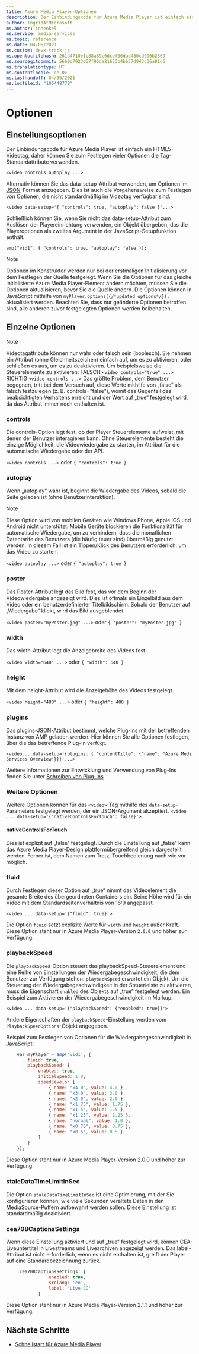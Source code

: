 ```yaml
---
title: Azure Media Player-Optionen
description: Der Einbindungscode für Azure Media Player ist einfach ein HTML5-Videotag, daher können Sie zum Festlegen vieler Optionen die Tag-Standardattribute verwenden.
author: IngridAtMicrosoft
ms.author: inhenkel
ms.service: media-services
ms.topic: reference
ms.date: 04/05/2021
ms.custom: devx-track-js
ms.openlocfilehash: 261d4710e1c88a89c6dcef06dad430cd996b2869
ms.sourcegitcommit: 56b0c7923d67f96da21653b4bb37d943c36a81d6
ms.translationtype: HT
ms.contentlocale: de-DE
ms.lasthandoff: 04/06/2021
ms.locfileid: "106448778"
---
```

# <a name="options"></a>Optionen #

## <a name="setting-options"></a>Einstellungsoptionen ##

Der Einbindungscode für Azure Media Player ist einfach ein HTML5-Videotag, daher können Sie zum Festlegen vieler Optionen die Tag-Standardattribute verwenden.

`<video controls autoplay ...>`

Alternativ können Sie das data-setup-Attribut verwenden, um Optionen im [JSON](http://json.org/example.html)-Format anzugeben. Dies ist auch die Vorgehensweise zum Festlegen von Optionen, die nicht standardmäßig im Videotag verfügbar sind.

`<video data-setup='{ "controls": true, "autoplay": false }'...>`

Schließlich können Sie, wenn Sie nicht das data-setup-Attribut zum Auslösen der Playereinrichtung verwenden, ein Objekt übergeben, das die Playeroptionen als zweites Argument in der JavaScript-Setupfunktion enthält.

`amp("vid1", { "controls": true, "autoplay": false });`

> [!NOTE]
> Optionen im Konstruktor werden nur bei der erstmaligen Initialisierung vor dem Festlegen der Quelle festgelegt.  Wenn Sie die Optionen für das gleiche initialisierte Azure Media Player-Element ändern möchten, müssen Sie die Optionen aktualisieren, bevor Sie die Quelle ändern. Die Optionen können in JavaScript mithilfe von `myPlayer.options({/*updated options*/});` aktualisiert werden. Beachten Sie, dass nur geänderte Optionen betroffen sind, alle anderen zuvor festgelegten Optionen werden beibehalten.

## <a name="individual-options"></a>Einzelne Optionen ##

> [!NOTE]
>Videotagattribute können nur wahr oder falsch sein (boolesch). Sie nehmen ein Attribut (ohne Gleichheitszeichen) einfach auf, um es zu aktivieren, oder schließen es aus, um es zu deaktivieren. Um beispielsweise die Steuerelemente zu aktivieren: FALSCH `<video controls="true" ...>` RICHTIG `<video controls ...>` Das größte Problem, dem Benutzer begegnen, tritt bei dem Versuch auf, diese Werte mithilfe von „false“ als falsch festzulegen (z. B. controls="false"), womit das Gegenteil des beabsichtigten Verhaltens erreicht und der Wert auf „true“ festgelegt wird, da das Attribut immer noch enthalten ist.

### <a name="controls"></a>controls ###

Die controls-Option legt fest, ob der Player Steuerelemente aufweist, mit denen der Benutzer interagieren kann. Ohne Steuerelemente besteht die einzige Möglichkeit, die Videowiedergabe zu starten, im Attribut für die automatische Wiedergabe oder der API.

`<video controls ...>` oder `{ "controls": true }`

### <a name="autoplay"></a>autoplay ###

Wenn „autoplay“ wahr ist, beginnt die Wiedergabe des Videos, sobald die Seite geladen ist (ohne Benutzerinteraktion).

> [!NOTE]
> Diese Option wird von mobilen Geräten wie Windows Phone, Apple iOS und Android nicht unterstützt. Mobile Geräte blockieren die Funktionalität für automatische Wiedergabe, um zu verhindern, dass die monatlichen Datentarife des Benutzers (die häufig teuer sind) übermäßig genutzt werden. In diesem Fall ist ein Tippen/Klick des Benutzers erforderlich, um das Video zu starten.

`<video autoplay ...>` oder `{ "autoplay": true }`

### <a name="poster"></a>poster ###
Das Poster-Attribut legt das Bild fest, das vor dem Beginn der Videowiedergabe angezeigt wird. Dies ist oftmals ein Einzelbild aus dem Video oder ein benutzerdefinierter Titelbildschirm. Sobald der Benutzer auf „Wiedergabe“ klickt, wird das Bild ausgeblendet.

`<video poster="myPoster.jpg" ...>` oder `{ "poster": "myPoster.jpg" }`

### <a name="width"></a>width ###

Das width-Attribut legt die Anzeigebreite des Videos fest.

`<video width="640" ...>` oder `{ "width": 640 }`

### <a name="height"></a>height ###

Mit dem height-Attribut wird die Anzeigehöhe des Videos festgelegt.

`<video height="480" ...>` oder `{ "height": 480 }`

### <a name="plugins"></a>plugins ###

Das plugins-JSON-Attribut bestimmt, welche Plug-Ins mit der betreffenden Instanz von AMP geladen werden. Hier können Sie alle Optionen festlegen, über die das betreffende Plug-In verfügt.

   `<video... data-setup='{plugins: { "contentTitle": {"name": "Azure Medi Services Overview"}}}'...>`

Weitere Informationen zur Entwicklung und Verwendung von Plug-Ins finden Sie unter [Schreiben von Plug-Ins](azure-media-player-writing-plugins.md)

### <a name="other-options"></a>Weitere Optionen ###

Weitere Optionen können für das `<video>`-Tag mithilfe des `data-setup`-Parameters festgelegt werden, der ein JSON-Argument akzeptiert.
`<video ... data-setup='{"nativeControlsForTouch": false}'>`

#### <a name="nativecontrolsfortouch"></a>nativeControlsForTouch ####

Dies ist explizit auf „false“ festgelegt. Durch die Einstellung auf „false“ kann das Azure Media Player-Design plattformübergreifend gleich dargestellt werden.  Ferner ist, dem Namen zum Trotz, Touchbedienung nach wie vor möglich.

### <a name="fluid"></a>fluid ###

Durch Festlegen dieser Option auf „true“ nimmt das Videoelement die gesamte Breite des übergeordneten Containers ein. Seine Höhe wird für ein Video mit dem Standardseitenverhältnis von 16:9 angepasst.

`<video ... data-setup='{"fluid": true}'>`

Die Option `fluid` setzt explizite Werte für `width` und `height` außer Kraft. Diese Option steht nur in Azure Media Player-Version `2.0.0` und höher zur Verfügung.

### <a name="playbackspeed"></a>playbackSpeed ###

Die `playbackSpeed`-Option steuert das playbackSpeed-Steuerelement und eine Reihe von Einstellungen der Wiedergabegeschwindigkeit, die dem Benutzer zur Verfügung stehen. `playbackSpeed` erwartet ein Objekt. Um die Steuerung der Wiedergabegeschwindigkeit in der Steuerleiste zu aktivieren, muss die Eigenschaft `enabled` des Objekts auf „true“ festgelegt werden. Ein Beispiel zum Aktivieren der Wiedergabegeschwindigkeit im Markup:

`<video ... data-setup='{"playbackSpeed": {"enabled": true}}'>`

Andere Eigenschaften der `playbackSpeed`-Einstellung werden vom `PlaybackSpeedOptions`-Objekt angegeben.

Beispiel zum Festlegen von Optionen für die Wiedergabegeschwindigkeit in JavaScript:

```javascript
    var myPlayer = amp('vid1', {
        fluid: true,
        playbackSpeed: {
            enabled: true,
            initialSpeed: 1.0,
            speedLevels: [
                { name: "x4.0", value: 4.0 },
                { name: "x3.0", value: 3.0 },
                { name: "x2.0", value: 2.0 },
                { name: "x1.75", value: 1.75 },
                { name: "x1.5", value: 1.5 },
                { name: "x1.25", value: 1.25 },
                { name: "normal", value: 1.0 },
                { name: "x0.75", value: 0.75 },
                { name: "x0.5", value: 0.5 },
            ]
        }
    });
```

Diese Option steht nur in Azure Media Player-Version 2.0.0 und höher zur Verfügung.

### <a name="staledatatimelimitinsec"></a>staleDataTimeLimitInSec ###

Die Option `staleDataTimeLimitInSec` ist eine Optimierung, mit der Sie konfigurieren können, wie viele Sekunden veraltete Daten in den MediaSource-Puffern aufbewahrt werden sollen. Diese Einstellung ist standardmäßig deaktiviert.

### <a name="cea708captionssettings"></a>cea708CaptionsSettings ###

Wenn diese Einstellung aktiviert und auf „true“ festgelegt wird, können CEA-Liveuntertitel in Livestreams und Livearchiven angezeigt werden. Das label-Attribut ist nicht erforderlich, wenn es nicht enthalten ist, greift der Player auf eine Standardbezeichnung zurück.

```javascript
     cea708CaptionsSettings: {
                enabled: true,
                srclang: 'en',
                label: 'Live CC'
            }
```

Diese Option steht nur in Azure Media Player-Version 2.1.1 und höher zur Verfügung.

## <a name="next-steps"></a>Nächste Schritte ##

- [Schnellstart für Azure Media Player](azure-media-player-quickstart.md)
